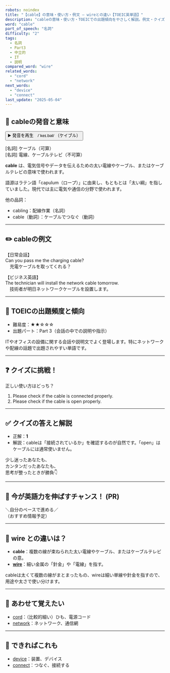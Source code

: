 ```yaml
---
robots: noindex
title: "【cable】の意味・使い方・例文 ― wireとの違い【TOEIC英単語】"
description: "cableの意味・使い方・TOEICでの出題傾向をやさしく解説。例文・クイズ付きでwireとの違いもわかりやすく学べます。"
word: "cable"
part_of_speech: "名詞"
difficulty: "2"
tags:
  - 名詞
  - Part3
  - 中立的
  - IT
  - 説明
compared_word: "wire"
related_words:
  - "cord"
  - "network"
next_words:
  - "device"
  - "connect"
last_update: "2025-05-04"
---
```


## 🔰 cableの発音と意味

<button class="play-audio" onclick="playTTS('cable')">
  <span class="play-audio-main">
    ▶️ 発音を再生　/ˈkeɪ.bəl/
  </span>
  <span class="play-audio-sub">
    （ケイブル）
  </span>
</button>

[名詞] ケーブル（可算）  
[名詞] 電線、ケーブルテレビ（不可算）

**cable** は、電気信号やデータを伝えるための太い電線やケーブル、またはケーブルテレビの意味で使われます。

語源はラテン語「capulum（ロープ）」に由来し、もともとは「太い綱」を指していました。現代では主に電気や通信の分野で使われます。

他の品詞：  
- cabling：配線作業（名詞）
- cable（動詞）：ケーブルでつなぐ（動詞）

---

## ✏️ cableの例文

【日常会話】  
Can you pass me the charging cable?  
　充電ケーブルを取ってくれる？

【ビジネス英語】  
The technician will install the network cable tomorrow.  
　技術者が明日ネットワークケーブルを設置します。

---

## 🎯 TOEICの出題頻度と傾向

- 難易度：★★☆☆☆
- 出題パート：Part 3（会話の中での説明や指示）

ITやオフィスの設備に関する会話や説明文でよく登場します。特にネットワークや配線の話題で出題されやすい単語です。

---

## ❓ クイズに挑戦！

正しい使い方はどっち？

1. Please check if the cable is connected properly.  
2. Please check if the cable is open properly.

---

## ✅ クイズの答えと解説

- 正解：**1**
- 解説：cableは「接続されているか」を確認するのが自然です。「open」はケーブルには通常使いません。

少し迷ったあなたも、  
カンタンだったあなたも、  
思考が整ったときが勝負👇️

---

## 🚀 今が英語力を伸ばすチャンス！ (PR)

<div class="info-center">
＼自分のペースで進める／<br>  
（おすすめ情報予定）
</div>

---

## 🤔  wire との違いは？

- **cable**：複数の線が束ねられた太い電線やケーブル、またはケーブルテレビの意。
- **[wire](/word/wire)**：細い金属の「針金」や「電線」を指す。

cableは太くて複数の線がまとまったもの、wireは細い単線や針金を指すので、用途や太さで使い分けます。

---

## 🧩 あわせて覚えたい

- [cord](/word/cord)：（比較的細い）ひも、電源コード
- [network](/word/network)：ネットワーク、通信網

---

## 📖 できればこれも

- [device](/word/device)：装置、デバイス
- [connect](/word/connect)：つなぐ、接続する

<!-- cvid: aid33_bid43 -->

